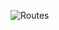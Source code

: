 ![Routes](https://github.com/ApurvJDev/webservgo/assets/123744926/3543b4a7-d361-4654-a07b-423e12193b74)

